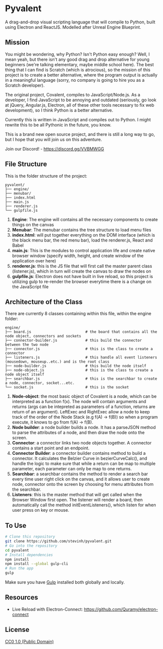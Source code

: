 # Pyvalent

A drag-and-drop visual scripting language that will compile to Python, built using Electron and ReactJS. 
Modelled after Unreal Engine Blueprint. 

## Mission

You might be wondering, why Python? Isn't Python easy enough? Well, I mean yeah, but there isn't any good drag and drop alternative for young beginners (we're talking elementary, maybe middle school here). The best thing that I can find is Scratch (which is atrocious), so the mission of this project is to create a better alternative, where the program output is actually in a meaningful language (sorry, no company is going to hire you as a Scratch developer). 

The original project, Covalent, compiles to JavaScript/Node.js. As a developer, I find JavaScript to be annoying and outdated (seriously, go look at jQuery, Angular.js, Electron, all of these other tools necessary to fix web development), so I think Python is a better alternative.

Currently this is written in JavaScript and compiles out to Python. I might rewrite this to be all Pythonic in the future, you know.

This is a brand new open source project, and there is still a long way to go, but I hope that you will join us on this adventure.

Join our Discord! - https://discord.gg/VVBMWGG

## File Structure 
This is the folder structure of the project: 

    pyvalent/
    ├── engine/                       
    ├── menubar/
    ├── index.html 
    ├── main.js 
    ├── renderer.js  
    └── gulpfile.js    
    
  1. **Engine**: The engine will contains all the necessary components to create things on the canvas 
  2. **Menubar**: The menubar contains the tree structure to load menu files 
  3. **index.html**: will put together everything on the DOM interface (which is the black menu bar, the red menu bar), load the renderer.js, React and Babel 
  4. **main.js**: This is the modules to control application life and create native browser window (specify width, height, and create window of the application over here)
  5. **renderer.js**: this is the JS file that will first call the master parent class (listener.js), which in turn will create the canvas to draw the nodes on 
  6. **gulpfile.js**: Electron does not have built in live reload, so this project is utilizing gulp to re-render the browser everytime there is a change on the JavaScript file 


     

## Architecture of the Class 
There are currently 8 classes containing within this file, within the engine folder:  

    engine/
    ├── board.js                         # the board that contains all the node object, connectors and sockets 
    ├── connector-builder.js             # this build the connector between the two node 
    ├── connector.js                     # this is the class to create a connector 
    ├── listeners.js                     # this handle all event listeners (mousedown, mouseup..etc.) and is the root class 
    ├── node-builder.js                  # this build the node itself             
    ├── node-object.js                   # this is the class to create a node object itself 
    ├── searchbar.js                     # this is the searchbar to create a node, connector, socket...etc. 
    └── socket.js                        # this is the socket 
    
   
  1. **Node-object**: the most basic object of Covalent is a node, which can be interpreted as a function f(x). The node will contain arguments and returns (args can be intepreted as parameters of a function, returns are return of an argument). LeftExec and RightExec allow a node to keep track of the order of the Node Stack (e.g f(A) -> f(B)) so when a program execute, it knows to go from f(A) -> f(B). 
  2. **Node builder**: a node builder builds a node. It has a parseJSON method to parse the attributes of a node, and then draw the node onto the screen. 
  3. **Connector**: a connector links two node objects together. A connector contains a start point and an endpoint. 
  4. **Connector Builder**: a connector builder contains method to build a connector. It calculates the Belzier Curve in bezierCurveCalc(), and handle the logic to make sure that while a return can be map to multiple parameter, each parameter can only be map to one returns. 
  5. **Searchbar**: a searchbar contains the method to render a search bar every time user right click on the canvas, and it allows user to create node, connector onto the screen by choosing for menu attributes from the searchbar.
  6. **Listeners**: this is the master method that will get called when the Browser Window first open. The listener will render a board, then automatically call the method initEventListeners(), which listen for when user press on key or mouse. 

## To Use
```bash
# Clone this repository
git clone https://github.com/stevinh/pyvalent.git 
# Go into the repository
cd pyvalent 
# Install dependencies
npm install 
npm install --global gulp-cli 
# Run the app
gulp 
```
Make sure you have [Gulp](https://github.com/gulpjs/gulp/blob/v3.9.1/docs/getting-started.md) installed both globally and locally. 

## Resources 
- Live Reload with Electron-Connect: https://github.com/Quramy/electron-connect  


## License

[CC0 1.0 (Public Domain)](LICENSE.md)

